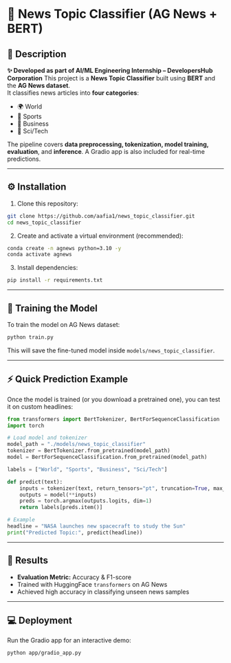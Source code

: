 # 📰 News Topic Classifier (AG News + BERT)

## 📖 Description  
**✨ Developed as part of AI/ML Engineering Internship – DevelopersHub Corporation**
This project is a **News Topic Classifier** built using **BERT** and the **AG News dataset**.  
It classifies news articles into **four categories**:  
- 🌍 World  
- 🏅 Sports  
- 💼 Business  
- 🔬 Sci/Tech  

The pipeline covers **data preprocessing, tokenization, model training, evaluation**, and **inference**. A Gradio app is also included for real-time predictions.

---

## ⚙️ Installation  

1. Clone this repository:
```bash
git clone https://github.com/aafia1/news_topic_classifier.git
cd news_topic_classifier
```

2. Create and activate a virtual environment (recommended):
```bash
conda create -n agnews python=3.10 -y
conda activate agnews
```

3. Install dependencies:
```bash
pip install -r requirements.txt
```

---

## 🚀 Training the Model
To train the model on AG News dataset:
```bash
python train.py
```
This will save the fine-tuned model inside `models/news_topic_classifier`.

---

## ⚡ Quick Prediction Example  
Once the model is trained (or you download a pretrained one), you can test it on custom headlines:  

```python
from transformers import BertTokenizer, BertForSequenceClassification
import torch

# Load model and tokenizer
model_path = "./models/news_topic_classifier"
tokenizer = BertTokenizer.from_pretrained(model_path)
model = BertForSequenceClassification.from_pretrained(model_path)

labels = ["World", "Sports", "Business", "Sci/Tech"]

def predict(text):
    inputs = tokenizer(text, return_tensors="pt", truncation=True, max_length=64)
    outputs = model(**inputs)
    preds = torch.argmax(outputs.logits, dim=1)
    return labels[preds.item()]

# Example
headline = "NASA launches new spacecraft to study the Sun"
print("Predicted Topic:", predict(headline))
```

---

## 🎯 Results  
- **Evaluation Metric:** Accuracy & F1-score  
- Trained with HuggingFace `transformers` on AG News  
- Achieved high accuracy in classifying unseen news samples  

---

## 💻 Deployment  
Run the Gradio app for an interactive demo:
```bash
python app/gradio_app.py
```
